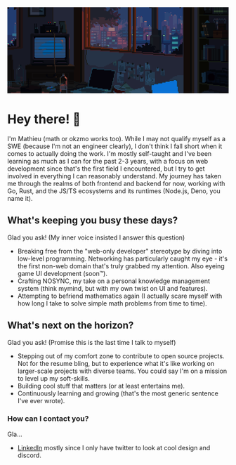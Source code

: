 <img src="./assets/banner.gif" alt="" style="width: 100vw; height: auto;" />

# Hey there! 👋

I'm Mathieu (math or okzmo works too). While I may not qualify myself as a SWE (because I'm not an engineer clearly), I don't think I fall short when it comes to actually doing the work. I'm mostly self-taught and I've been learning as much as I can for the past 2-3 years, with a focus on web development since that's the first field I encountered, but I try to get involved in everything I can reasonably understand. My journey has taken me through the realms of both frontend and backend for now, working with Go, Rust, and the JS/TS ecosystems and its runtimes (Node.js, Deno, you name it).

## What's keeping you busy these days?

Glad you ask! (My inner voice insisted I answer this question)

- Breaking free from the "web-only developer" stereotype by diving into low-level programming. Networking has particularly caught my eye - it's the first non-web domain that's truly grabbed my attention. Also eyeing game UI development (soon™).
- Crafting NOSYNC, my take on a personal knowledge management system (think mymind, but with my own twist on UI and features).
- Attempting to befriend mathematics again (I actually scare myself with how long I take to solve simple math problems from time to time).

## What's next on the horizon?

Glad you ask! (Promise this is the last time I talk to myself)

- Stepping out of my comfort zone to contribute to open source projects. Not for the resume bling, but to experience what it's like working on larger-scale projects with diverse teams. You could say I'm on a mission to level up my soft-skills.
- Building cool stuff that matters (or at least entertains me).
- Continuously learning and growing (that's the most generic sentence I've ever wrote).

### How can I contact you?

Gla...

- [LinkedIn](https://www.linkedin.com/in/mathieu-rossi-dev) mostly since I only have twitter to look at cool design and discord.
